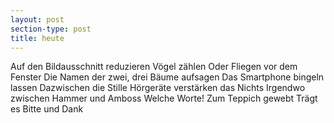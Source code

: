 ```yaml
---
layout: post
section-type: post
title: heute
---
```

Auf den Bildausschnitt reduzieren
Vögel zählen
Oder Fliegen vor dem Fenster
Die Namen der zwei, drei Bäume aufsagen
Das Smartphone bingeln lassen
Dazwischen die Stille
Hörgeräte verstärken das Nichts
Irgendwo zwischen Hammer und Amboss
Welche Worte!
Zum Teppich gewebt
Trägt es
Bitte und Dank
